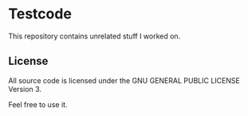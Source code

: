 Testcode
========

This repository contains unrelated stuff I worked on.

License
-------

All source code is licensed under the GNU GENERAL PUBLIC LICENSE Version 3.

Feel free to use it.
